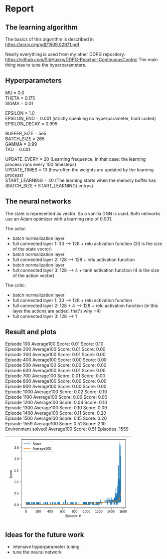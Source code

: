 # Report

## The learning algorithm

The basics of this algorithm is described in https://arxiv.org/pdf/1509.02971.pdf

Nearly everything is used from my other DDPG repository: https://github.com/SibHusky/DDPG-Reacher-ContinuousControl
The main thing was to tune the hyperparameters.

Hyperparameters
---
MU = 0.0  
THETA = 0.175  
SIGMA = 0.01  

EPSILON = 1.0   
EPSILON_END = 0.001  (strictly speaking no hyperparameter, hard coded)  
EPSILON_DECAY = 0.995  
  
BUFFER_SIZE = 5e5   
BATCH_SIZE = 265  
GAMMA = 0.99  
TAU = 0.001  

UPDATE_EVERY = 20 (Learning frequence, in that case: the learning process runs every 100 timesteps)  
UPDATE_TIMES = 10 (how often the weights are updated by the learning process)  
START_LEARNING = 40 (The learning starts when the memory buffer has (BATCH_SIZE * START_LEARNING) entrys)  

The neural networks
---
The state is represented as vector. So a vanilla DNN is used.
Both networks use an Adam optimizer with a learning rate of 0.001.

The actor:
- batch normalization layer
- full connected layer 1: 33  --> 128 + relu activation function
  (33 is the size of the state vector)
- batch normalization layer
- full connected layer 2: 128 --> 128 + relu activation function
- batch normalization layer
- full connected layer 3: 128 --> 4 + tanh activation function
  (4 is the size of the action vector)
  

The critic:
- batch normalization layer
- full connected layer 1: 33 --> 128 + relu activation function
- full connected layer 2: 128 + 4 --> 128 + relu activation function
  (in this layer the actions are added. that's why +4)
- full connected layer 3: 128 --> 1



## Result and plots

Episode 100	  Average100 Score: 0.01	Score: 0.10  
Episode 200  	Average100 Score: 0.01	Score: 0.00  
Episode 300  	Average100 Score: 0.01	Score: 0.00  
Episode 400  	Average100 Score: 0.00	Score: 0.00  
Episode 500  	Average100 Score: 0.00	Score: 0.00  
Episode 600  	Average100 Score: 0.01	Score: 0.00  
Episode 700	  Average100 Score: 0.01	Score: 0.00  
Episode 800  	Average100 Score: 0.00	Score: 0.00  
Episode 900	  Average100 Score: 0.00	Score: 0.00  
Episode 1000	Average100 Score: 0.02	Score: 0.10  
Episode 1100	Average100 Score: 0.06	Score: 0.00  
Episode 1200	Average100 Score: 0.04	Score: 0.10  
Episode 1300	Average100 Score: 0.10	Score: 0.09  
Episode 1400	Average100 Score: 0.11	Score: 0.20  
Episode 1500	Average100 Score: 0.15	Score: 0.20  
Episode 1559	Average100 Score: 0.51	Score: 2.10  
Environment solved! 	Average100 Score: 0.51	Episodes: 1559  

| <img src="https://github.com/SibHusky/DDPG-Tennis-ContinuousControl/blob/master/media/final_result_plot.png" width="391" height="262" /> |
|---|

## Ideas for the future work
- intensive hyperparameter tuning
- tune the neural network


